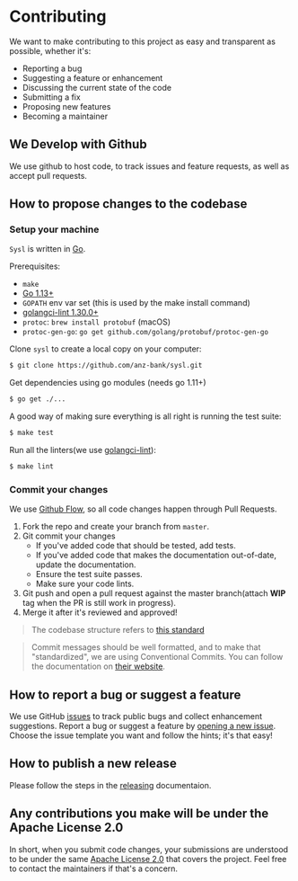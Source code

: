 # Contributing

We want to make contributing to this project as easy and transparent as possible, whether it's:

- Reporting a bug
- Suggesting a feature or enhancement
- Discussing the current state of the code
- Submitting a fix
- Proposing new features
- Becoming a maintainer

## We Develop with Github

We use github to host code, to track issues and feature requests, as well as accept pull requests.

## How to propose changes to the codebase

### Setup your machine

`Sysl` is written in [Go](https://golang.org/).

Prerequisites:

- `make`
- [Go 1.13+](https://golang.org/doc/install)
- `GOPATH` env var set (this is used by the make install command)
- [golangci-lint 1.30.0+](https://github.com/golangci/golangci-lint)
- `protoc`: `brew install protobuf` (macOS)
- `protoc-gen-go`: `go get github.com/golang/protobuf/protoc-gen-go`


Clone `sysl` to create a local copy on your computer:

```sh
$ git clone https://github.com/anz-bank/sysl.git
```

Get dependencies using go modules (needs go 1.11+)

```sh
$ go get ./...
```

A good way of making sure everything is all right is running the test suite:

```sh
$ make test
```

Run all the linters(we use [golangci-lint](https://github.com/golangci/golangci-lint)):

```sh
$ make lint
```

### Commit your changes

We use [Github Flow](https://guides.github.com/introduction/flow/index.html), so all code changes happen through Pull Requests.

1. Fork the repo and create your branch from `master`.
2. Git commit your changes
   - If you've added code that should be tested, add tests.
   - If you've added code that makes the documentation out-of-date, update the documentation.
   - Ensure the test suite passes.
   - Make sure your code lints.
3. Git push and open a pull request against the master branch(attach **WIP** tag when the PR is still work in progress).
4. Merge it after it's reviewed and approved!

> The codebase structure refers to [this standard](https://github.com/golang-standards/project-layout)

> Commit messages should be well formatted, and to make that "standardized", we are using Conventional Commits.
> You can follow the documentation on [their website](https://www.conventionalcommits.org).

## How to report a bug or suggest a feature

We use GitHub [issues](https://github.com/anz-bank/sysl/issues) to track public bugs and collect enhancement suggestions. Report a bug or suggest a feature by [opening a new issue](https://github.com/anz-bank/sysl/issues/new/choose). Choose the issue template you want and follow the hints; it's that easy!

## How to publish a new release

Please follow the steps in the [releasing](releasing.md) documentaion.

## Any contributions you make will be under the Apache License 2.0

In short, when you submit code changes, your submissions are understood to be under the same [Apache License 2.0](https://github.com/anz-bank/sysl/blob/master/LICENSE) that covers the project. Feel free to contact the maintainers if that's a concern.
